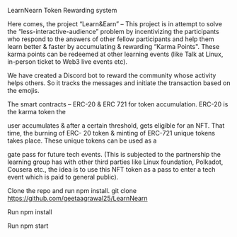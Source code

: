 LearnNearn 
Token Rewarding system

Here comes, the project “Learn&Earn” – This project is in attempt to solve the
“less-interactive-audience” problem by incentivizing the participants who respond to the
answers of other fellow participants and help them learn better & faster by
accumulating & rewarding “Karma Points". These karma points can be redeemed at
other learning events (like Talk at Linux, in-person ticket to Web3 live events etc).

We have created a Discord bot to reward the community whose activity helps others.
So it tracks the messages and initiate the transaction based on the emojis.

The smart contracts – ERC-20 & ERC 721 for token accumulation. ERC-20 is the karma token the

user accumulates & after a certain threshold, gets eligible for an NFT. That time, the burning of ERC-
20 token & minting of ERC-721 unique tokens takes place. These unique tokens can be used as a

gate pass for future tech events. (This is subjected to the partnership the learning group has with
other third parties like Linux foundation, Polkadot, Cousera etc., the idea is to use this NFT token as
a pass to enter a tech event which is paid to general public).

Clone the repo and run npm install.
 git clone https://github.com/geetaagrawal25/LearnNearn

 Run npm install

 Run npm start
 